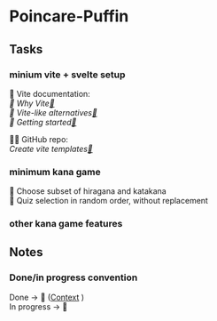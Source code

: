 # Poincare-Puffin

## Tasks

### minium vite + svelte setup

📝 Vite documentation:  
_🧪 Why Vite[🔗](https://vitejs.dev/guide/why.html)_  
_🧪 Vite-like alternatives[🔗](https://vitejs.dev/guide/comparisons.html)_  
_🚧 Getting started[🔗](https://vitejs.dev/guide/)_

🐙🐱 GitHub repo:  
_Create vite templates[🔗](https://github.com/vitejs/vite/tree/main/packages/create-vite)_

### minimum kana game

🚧 Choose subset of hiragana and katakana  
🚧 Quiz selection in random order, without replacement

### other kana game features

## Notes

### Done/in progress convention

Done -> 🧪 ([Context](https://knowyourmeme.com/memes/finally-synthetic-watermelon)
)  
In progress -> 🚧
